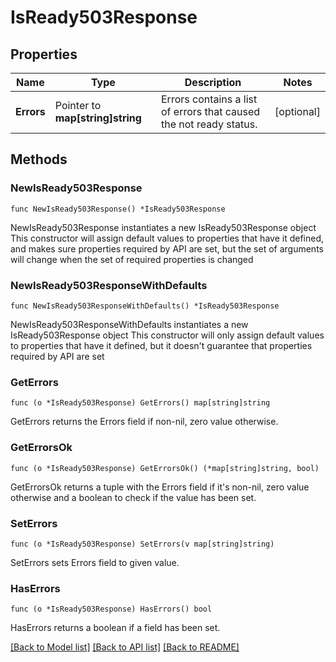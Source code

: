 # IsReady503Response

## Properties

| Name       | Type                             | Description                                                        | Notes      |
| ---------- | -------------------------------- | ------------------------------------------------------------------ | ---------- |
| **Errors** | Pointer to **map[string]string** | Errors contains a list of errors that caused the not ready status. | [optional] |

## Methods

### NewIsReady503Response

`func NewIsReady503Response() *IsReady503Response`

NewIsReady503Response instantiates a new IsReady503Response object
This constructor will assign default values to properties that have it defined,
and makes sure properties required by API are set, but the set of arguments
will change when the set of required properties is changed

### NewIsReady503ResponseWithDefaults

`func NewIsReady503ResponseWithDefaults() *IsReady503Response`

NewIsReady503ResponseWithDefaults instantiates a new IsReady503Response object
This constructor will only assign default values to properties that have it defined,
but it doesn't guarantee that properties required by API are set

### GetErrors

`func (o *IsReady503Response) GetErrors() map[string]string`

GetErrors returns the Errors field if non-nil, zero value otherwise.

### GetErrorsOk

`func (o *IsReady503Response) GetErrorsOk() (*map[string]string, bool)`

GetErrorsOk returns a tuple with the Errors field if it's non-nil, zero value
otherwise and a boolean to check if the value has been set.

### SetErrors

`func (o *IsReady503Response) SetErrors(v map[string]string)`

SetErrors sets Errors field to given value.

### HasErrors

`func (o *IsReady503Response) HasErrors() bool`

HasErrors returns a boolean if a field has been set.

[[Back to Model list]](../README.md#documentation-for-models)
[[Back to API list]](../README.md#documentation-for-api-endpoints)
[[Back to README]](../README.md)
